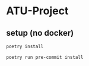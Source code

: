 # ATU-Project

## setup (no docker)
```bash
poetry install
```

```bash
poetry run pre-commit install
```
